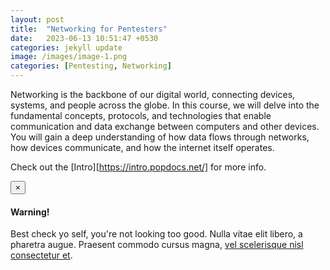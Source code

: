 ```yaml
---
layout: post
title:  "Networking for Pentesters"
date:   2023-06-13 10:51:47 +0530
categories: jekyll update
image: /images/image-1.png
categories: [Pentesting, Networking]
---
```

Networking is the backbone of our digital world, connecting devices, systems, and people across the globe. In this course, we will delve into the fundamental concepts, protocols, and technologies that enable communication and data exchange between computers and other devices. 
You will gain a deep understanding of how data flows through networks, how devices communicate, and how the internet itself operates.


Check out the [Intro][https://intro.popdocs.net/] for more info.

<div class="alert alert-dismissible alert-success">
  <button type="button" class="close" data-dismiss="alert">&times;</button>
  <h4>Warning!</h4>
  <p>Best check yo self, you're not looking too good. Nulla vitae elit libero, a pharetra augue. Praesent commodo cursus magna, <a href="#" class="alert-link">vel scelerisque nisl consectetur et</a>.</p>
</div>

[jekyll-docs]: http://jekyllrb.com/docs/home
[jekyll-gh]:   https://github.com/jekyll/jekyll
[jekyll-talk]: https://talk.jekyllrb.com/

